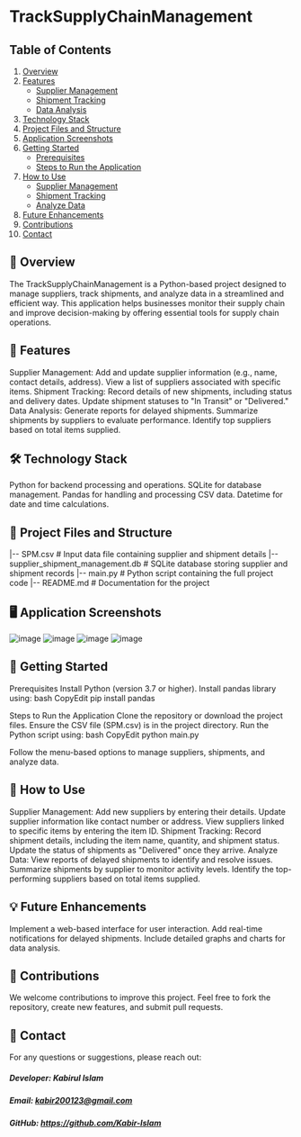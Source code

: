 # TrackSupplyChainManagement
## Table of Contents
1. [Overview](#overview)
2. [Features](#features)
   - [Supplier Management](#supplier-management)
   - [Shipment Tracking](#shipment-tracking)
   - [Data Analysis](#data-analysis)
3. [Technology Stack](#technology-stack)
4. [Project Files and Structure](#project-files-and-structure)
5. [Application Screenshots](#application-screenshots)
6. [Getting Started](#getting-started)
   - [Prerequisites](#prerequisites)
   - [Steps to Run the Application](#steps-to-run-the-application)
7. [How to Use](#how-to-use)
   - [Supplier Management](#supplier-management-1)
   - [Shipment Tracking](#shipment-tracking-1)
   - [Analyze Data](#analyze-data)
8. [Future Enhancements](#future-enhancements)
9. [Contributions](#contributions)
10. [Contact](#contact)

## **📜 Overview**

The TrackSupplyChainManagement is a Python-based project designed to manage suppliers, track shipments, and analyze data in a streamlined and efficient way. This application helps businesses monitor their supply chain and improve decision-making by offering essential tools for supply chain operations.

## **🚀 Features**
Supplier Management:
Add and update supplier information (e.g., name, contact details, address).
View a list of suppliers associated with specific items.
Shipment Tracking:
Record details of new shipments, including status and delivery dates.
Update shipment statuses to "In Transit" or "Delivered."
Data Analysis:
Generate reports for delayed shipments.
Summarize shipments by suppliers to evaluate performance.
Identify top suppliers based on total items supplied.
## 🛠️ Technology Stack
Python for backend processing and operations.
SQLite for database management.
Pandas for handling and processing CSV data.
Datetime for date and time calculations.

## **📂 Project Files and Structure**
|-- SPM.csv                 # Input data file containing supplier and shipment details
|-- supplier_shipment_management.db  # SQLite database storing supplier and shipment records
|-- main.py                 # Python script containing the full project code
|-- README.md               # Documentation for the project


## **🖥️ Application Screenshots**
![image](https://github.com/user-attachments/assets/7bf8c0cf-085e-485b-a273-c8ac49b813bc)
![image](https://github.com/user-attachments/assets/3acbe545-366e-44b6-a516-208ad17c9f05)
![image](https://github.com/user-attachments/assets/25175f67-6f06-49fe-9b83-c8bf62caf1d0)
![image](https://github.com/user-attachments/assets/916d4cc8-b3f8-482b-9c93-633980c5dc9d)

## **🚀 Getting Started**
Prerequisites
Install Python (version 3.7 or higher).
Install pandas library using:
bash
CopyEdit
pip install pandas


Steps to Run the Application
Clone the repository or download the project files.
Ensure the CSV file (SPM.csv) is in the project directory.
Run the Python script using:
bash
CopyEdit
python main.py


Follow the menu-based options to manage suppliers, shipments, and analyze data.

## **📝 How to Use**
Supplier Management:
Add new suppliers by entering their details.
Update supplier information like contact number or address.
View suppliers linked to specific items by entering the item ID.
Shipment Tracking:
Record shipment details, including the item name, quantity, and shipment status.
Update the status of shipments as "Delivered" once they arrive.
Analyze Data:
View reports of delayed shipments to identify and resolve issues.
Summarize shipments by supplier to monitor activity levels.
Identify the top-performing suppliers based on total items supplied.

## **💡 Future Enhancements**
Implement a web-based interface for user interaction.
Add real-time notifications for delayed shipments.
Include detailed graphs and charts for data analysis.

## **🤝 Contributions**
We welcome contributions to improve this project. Feel free to fork the repository, create new features, and submit pull requests.

## **📧 Contact**
For any questions or suggestions, please reach out:
##### Developer: Kabirul Islam
##### Email: kabir200123@gmail.com 
##### GitHub: https://github.com/Kabir-Islam

